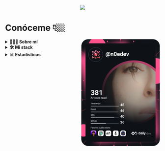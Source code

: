 

<p align="center">
  <a href="https://www.linkedin.com/in/noemy-garcia">
    <img src="https://img.shields.io/badge/Noemy-0072b1?style=flat&logo=Linkedin&logoColor=white" />
  </a>
</p>

# Conóceme 👇🏼

<div align="left">
  <a href="https://app.daily.dev/n0edev">
  <img src="https://github.com/n0edev/n0edev/blob/main/devcard.svg" width="256" 
  align = "right" alt="n0edev's Dev Card"/>
  </a>
</div>

<!--
**n0edev/n0edev** is a ✨ _special_ ✨ repository because its `README.md` (this file) appears on your GitHub profile.

Here are some ideas to get you started:

- 🔭 I’m currently working on ...
- 🌱 I’m currently learning ...
- 👯 I’m looking to collaborate on ...
- 🤔 I’m looking for help with ...
- 💬 Ask me about ...
- 📫 How to reach me: ...
- 😄 Pronouns: ...
- ⚡ Fun fact: ...
-->

<!-- Sobre mí -->  

<details>
  <summary><b>👩🏻‍💻 Sobre mí</b></summary>
    <p>
    
🙋🏻‍♀️ ¡Ey! Soy Noe, desarrolladora de todo lo que me proponga o me pidan. 

La primera web que hice fue en el siglo pasado, estaba cargada de GIFs y CSS acababa de nacer. 

👩🏻‍🎓 Autodidacta empedernida. Fullstack web dev con intención de volver a 📲 iOS dev. 

Me apasiona internet en general, las apps, webs y RRSS en particular.

🤯 Mente inquieta y muy creativa. Si no estoy picando código, estaré creando algo tangible con mis manos.

----      

  </p>
</details>

<!-- Tecnologías -->  
<details>
  <summary><b>🛠️ Mi stack</b></summary>
    <p>
    
Son todos los que están pero no están todos los que son 😬

| **Categoría** | **Tecnología** |
| - | - |
**Core** | ![Core](https://skillicons.dev/icons?i=js,ts)
**Frontend** | ![Frontend](https://skillicons.dev/icons?i=css,html,materialui,pug,react,sass) <img style="margin: 10px" src="https://profilinator.rishav.dev/skills-assets/logo-title.svg" alt="Chart.js" height="50" /> <img style="margin: 10px" src="https://profilinator.rishav.dev/skills-assets/bem.svg" alt="BEM" height="50" />
**Backend** | ![Backend](https://skillicons.dev/icons?i=nodejs,express)
**BBDD** | ![DDBB](https://skillicons.dev/icons?i=mongodb,mysql,postgres)
**Cloud** | ![Cloud](https://skillicons.dev/icons?i=firebase,gcp,git,github)
**DevOps** | ![DevOps](https://skillicons.dev/icons?i=docker,heroku,netlify) <img style="margin: 10px" src="https://profilinator.rishav.dev/skills-assets/kubernetes-icon.svg" alt="Kubernetes" height="50" />
**Test** | ![Testing](https://skillicons.dev/icons?i=jest)
**Editor** | ![Editor](https://skillicons.dev/icons?i=vscode)
**Diseño** | ![Diseño](https://skillicons.dev/icons?i=ps,ai,figma)

----      

  </p>
</details>


<!-- Estadísticas -->  
<details>
  <summary><b>📊 Estadísticas</b></summary>
    <p>
    
<!-- ![top-langs](https://github-readme-stats.vercel.app/api/top-langs?username=n0edev&show_icons=true&theme=radical)

[![GitHub Streak](https://github-readme-streak-stats.herokuapp.com/?user=n0edev)](https://git.io/streak-stats) -->
 ![github stats](https://github-readme-stats.vercel.app/api?username=noemy-garcia&show_icons=true&theme=radical)
 ![Top Langs](https://github-readme-stats.vercel.app/api/top-langs/?username=noemy-garcia&layout=compact)
 
----      

  </p>
</details>
